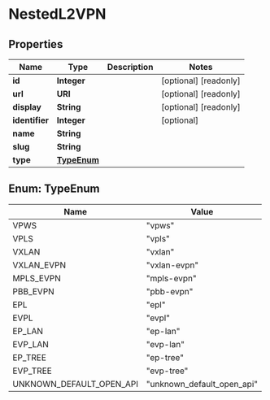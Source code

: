 

# NestedL2VPN


## Properties

| Name | Type | Description | Notes |
|------------ | ------------- | ------------- | -------------|
|**id** | **Integer** |  |  [optional] [readonly] |
|**url** | **URI** |  |  [optional] [readonly] |
|**display** | **String** |  |  [optional] [readonly] |
|**identifier** | **Integer** |  |  [optional] |
|**name** | **String** |  |  |
|**slug** | **String** |  |  |
|**type** | [**TypeEnum**](#TypeEnum) |  |  |



## Enum: TypeEnum

| Name | Value |
|---- | -----|
| VPWS | &quot;vpws&quot; |
| VPLS | &quot;vpls&quot; |
| VXLAN | &quot;vxlan&quot; |
| VXLAN_EVPN | &quot;vxlan-evpn&quot; |
| MPLS_EVPN | &quot;mpls-evpn&quot; |
| PBB_EVPN | &quot;pbb-evpn&quot; |
| EPL | &quot;epl&quot; |
| EVPL | &quot;evpl&quot; |
| EP_LAN | &quot;ep-lan&quot; |
| EVP_LAN | &quot;evp-lan&quot; |
| EP_TREE | &quot;ep-tree&quot; |
| EVP_TREE | &quot;evp-tree&quot; |
| UNKNOWN_DEFAULT_OPEN_API | &quot;unknown_default_open_api&quot; |



